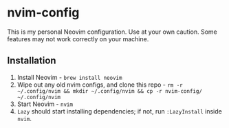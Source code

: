# nvim-config

This is my personal Neovim configuration. Use at your own caution. Some features may not work correctly on your machine.

## Installation

1) Install Neovim - `brew install neovim`
2) Wipe out any old nvim configs, and clone this repo - `rm -r ~/.config/nvim && mkdir ~/.config/nvim && cp -r nvim-config/ ~/.config/nvim`
3) Start Neovim - `nvim`
4) `Lazy` should start installing dependencies; if not, run `:LazyInstall` inside `nvim`.
